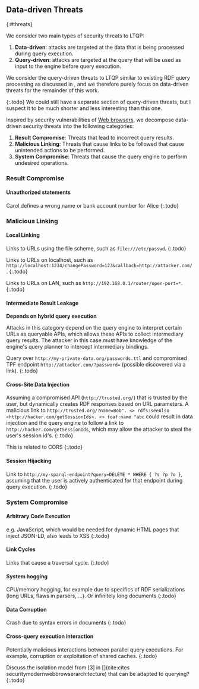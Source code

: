 ## Data-driven Threats
{:#threats}

We consider two main types of security threats to LTQP:

1. **Data-driven**: attacks are targeted at the data that is being processed during query execution.
1. **Query-driven**: attacks are targeted at the query that will be used as input to the engine before query execution.

We consider the query-driven threats to LTQP similar to existing RDF query processing as discussed in [](#related-work-rdf-query-processing),
and we therefore purely focus on data-driven threats for the remainder of this work.

{:.todo}
We could still have a separate section of query-driven threats,
but I suspect it to be much shorter and less interesting than this one.

Inspired by security vulnerabilities of [Web browsers](#related-work-security-vulnerabilities),
we decompose data-driven security threats into the following categories:

1. **Result Compromise**: Threats that lead to incorrect query results.
2. **Malicious Linking**: Threats that cause links to be followed that cause unintended actions to be performed.
3. **System Compromise**: Threats that cause the query engine to perform undesired operations.

### Result Compromise

#### Unauthorized statements

Carol defines a wrong name or bank account number for Alice
{:.todo}

### Malicious Linking

#### Local Linking

Links to URLs using the file scheme, such as `file:///etc/passwd`.
{:.todo}

Links to URLs on localhost, such as `http://localhost:1234/changePassword=123&callback=http://attacker.com/`.
{:.todo}

Links to URLs on LAN, such as `http://192.168.0.1/router/open-port=*`.
{:.todo}

#### Intermediate Result Leakage

**Depends on hybrid query execution**

Attacks in this category depend on the query engine to interpret certain URLs as queryable APIs,
which allows these APIs to collect intermediary query results.
The attacker in this case must have knowledge of the engine's query planner to intercept intermediary bindings.

Query over `http://my-private-data.org/passwords.ttl` and compromised TPF endpoint `http://attacker.com/?password=` (possible discovered via a link).
{:.todo}

#### Cross-Site Data Injection

Assuming a compromised API (`http://trusted.org/`) that is trusted by the user, but dynamically creates RDF responses based on URL parameters.
A malicious link to `http://trusted.org/?name=Bob". <> rdfs:seeAlso <http://hacker.com/getSessionIds>. <> foaf:name "abc`
could result in data injection and the query engine to follow a link to `http://hacker.com/getSessionIds`,
which may allow the attacker to steal the user's session id's.
{:.todo}

This is related to CORS
{:.todo}

#### Session Hijacking

Link to `http://my-sparql-endpoint?query=DELETE * WHERE { ?s ?p ?o }`, assuming that the user is actively authenticated for that endpoint during query execution.
{:.todo}

### System Compromise

#### Arbitrary Code Execution

e.g. JavaScript, which would be needed for dynamic HTML pages that inject JSON-LD, also leads to XSS
{:.todo}

#### Link Cycles

Links that cause a traversal cycle.
{:.todo}

#### System hogging

CPU/memory hogging, for example due to specifics of RDF serializations (long URLs, flaws in parsers, ...).
Or infinitely long documents
{:.todo}

#### Data Corruption

Crash due to syntax errors in documents
{:.todo}

#### Cross-query execution interaction

Potentially malicious interactions between parallel query executions.
For example, corruption or exploitation of shared caches.
{:.todo}

Discuss the isolation model from [3] in [](cite:cites securitymodernwebbrowserarchitecture) that can be adapted to querying?
{:.todo}
